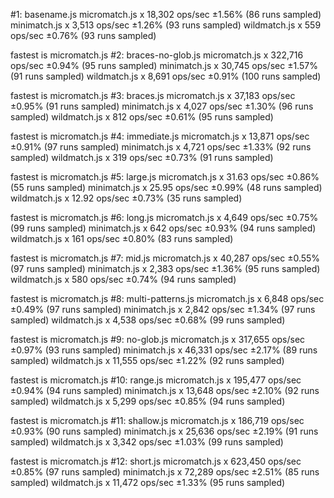 #1: basename.js
  micromatch.js x 18,302 ops/sec ±1.56% (86 runs sampled)
  minimatch.js x 3,513 ops/sec ±1.26% (93 runs sampled)
  wildmatch.js x 559 ops/sec ±0.76% (93 runs sampled)

  fastest is micromatch.js
#2: braces-no-glob.js
  micromatch.js x 322,716 ops/sec ±0.94% (95 runs sampled)
  minimatch.js x 30,745 ops/sec ±1.57% (91 runs sampled)
  wildmatch.js x 8,691 ops/sec ±0.91% (100 runs sampled)

  fastest is micromatch.js
#3: braces.js
  micromatch.js x 37,183 ops/sec ±0.95% (91 runs sampled)
  minimatch.js x 4,027 ops/sec ±1.30% (96 runs sampled)
  wildmatch.js x 812 ops/sec ±0.61% (95 runs sampled)

  fastest is micromatch.js
#4: immediate.js
  micromatch.js x 13,871 ops/sec ±0.91% (97 runs sampled)
  minimatch.js x 4,721 ops/sec ±1.33% (92 runs sampled)
  wildmatch.js x 319 ops/sec ±0.73% (91 runs sampled)

  fastest is micromatch.js
#5: large.js
  micromatch.js x 31.63 ops/sec ±0.86% (55 runs sampled)
  minimatch.js x 25.95 ops/sec ±0.99% (48 runs sampled)
  wildmatch.js x 12.92 ops/sec ±0.73% (35 runs sampled)

  fastest is micromatch.js
#6: long.js
  micromatch.js x 4,649 ops/sec ±0.75% (99 runs sampled)
  minimatch.js x 642 ops/sec ±0.93% (94 runs sampled)
  wildmatch.js x 161 ops/sec ±0.80% (83 runs sampled)

  fastest is micromatch.js
#7: mid.js
  micromatch.js x 40,287 ops/sec ±0.55% (97 runs sampled)
  minimatch.js x 2,383 ops/sec ±1.36% (95 runs sampled)
  wildmatch.js x 580 ops/sec ±0.74% (94 runs sampled)

  fastest is micromatch.js
#8: multi-patterns.js
  micromatch.js x 6,848 ops/sec ±0.49% (97 runs sampled)
  minimatch.js x 2,842 ops/sec ±1.34% (97 runs sampled)
  wildmatch.js x 4,538 ops/sec ±0.68% (99 runs sampled)

  fastest is micromatch.js
#9: no-glob.js
  micromatch.js x 317,655 ops/sec ±0.97% (93 runs sampled)
  minimatch.js x 46,331 ops/sec ±2.17% (89 runs sampled)
  wildmatch.js x 11,555 ops/sec ±1.22% (92 runs sampled)

  fastest is micromatch.js
#10: range.js
  micromatch.js x 195,477 ops/sec ±0.94% (94 runs sampled)
  minimatch.js x 13,648 ops/sec ±2.10% (92 runs sampled)
  wildmatch.js x 5,299 ops/sec ±0.85% (94 runs sampled)

  fastest is micromatch.js
#11: shallow.js
  micromatch.js x 186,719 ops/sec ±0.93% (90 runs sampled)
  minimatch.js x 25,636 ops/sec ±2.19% (91 runs sampled)
  wildmatch.js x 3,342 ops/sec ±1.03% (99 runs sampled)

  fastest is micromatch.js
#12: short.js
  micromatch.js x 623,450 ops/sec ±0.85% (97 runs sampled)
  minimatch.js x 72,289 ops/sec ±2.51% (85 runs sampled)
  wildmatch.js x 11,472 ops/sec ±1.33% (95 runs sampled)